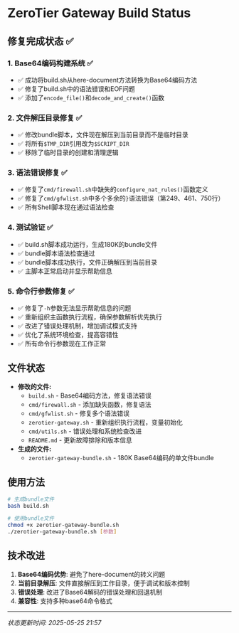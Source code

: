 # ZeroTier Gateway Build Status

## 修复完成状态 ✅

### 1. Base64编码构建系统 ✅
- ✅ 成功将build.sh从here-document方法转换为Base64编码方法
- ✅ 修复了build.sh中的语法错误和EOF问题
- ✅ 添加了`encode_file()`和`decode_and_create()`函数

### 2. 文件解压目录修复 ✅
- ✅ 修改bundle脚本，文件现在解压到当前目录而不是临时目录
- ✅ 将所有`$TMP_DIR`引用改为`$SCRIPT_DIR`
- ✅ 移除了临时目录的创建和清理逻辑

### 3. 语法错误修复 ✅
- ✅ 修复了`cmd/firewall.sh`中缺失的`configure_nat_rules()`函数定义
- ✅ 修复了`cmd/gfwlist.sh`中多个多余的`}`语法错误（第249、461、750行）
- ✅ 所有Shell脚本现在通过语法检查

### 4. 测试验证 ✅
- ✅ build.sh脚本成功运行，生成180K的bundle文件
- ✅ bundle脚本语法检查通过
- ✅ bundle脚本成功执行，文件正确解压到当前目录
- ✅ 主脚本正常启动并显示帮助信息

### 5. 命令行参数修复 ✅
- ✅ 修复了`-h`参数无法显示帮助信息的问题
- ✅ 重新组织主函数执行流程，确保参数解析优先执行
- ✅ 改进了错误处理机制，增加调试模式支持
- ✅ 优化了系统环境检查，提高容错性
- ✅ 所有命令行参数现在工作正常

## 文件状态
- **修改的文件:**
  - `build.sh` - Base64编码方法，修复语法错误
  - `cmd/firewall.sh` - 添加缺失函数，修复语法
  - `cmd/gfwlist.sh` - 修复多个语法错误
  - `zerotier-gateway.sh` - 重新组织执行流程，变量初始化
  - `cmd/utils.sh` - 错误处理和系统检查改进
  - `README.md` - 更新故障排除和版本信息
- **生成的文件:**
  - `zerotier-gateway-bundle.sh` - 180K Base64编码的单文件bundle

## 使用方法
```bash
# 生成bundle文件
bash build.sh

# 使用bundle文件
chmod +x zerotier-gateway-bundle.sh
./zerotier-gateway-bundle.sh [参数]
```

## 技术改进
1. **Base64编码优势**: 避免了here-document的转义问题
2. **当前目录解压**: 文件直接解压到工作目录，便于调试和版本控制
3. **错误处理**: 改进了Base64解码的错误处理和回退机制
4. **兼容性**: 支持多种base64命令格式

---
*状态更新时间: 2025-05-25 21:57*
